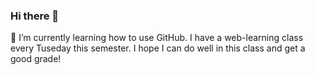 ### Hi there 👋
🌱 I’m currently learning how to use GitHub. 
I have a web-learning class every Tuseday this semester. 
I hope I can do well in this class and get a good grade!


<!--
**Yu-Jhu-Wu/Yu-Jhu-Wu** is a ✨ _special_ ✨ repository because its `README.md` (this file) appears on your GitHub profile.

Here are some ideas to get you started:

- 🔭 I’m currently working on ...
- 🌱 I’m currently learning ...
- 👯 I’m looking to collaborate on ...
- 🤔 I’m looking for help with ...
- 💬 Ask me about ...
- 📫 How to reach me: ...
- 😄 Pronouns: ...
- ⚡ Fun fact: ...
-->
